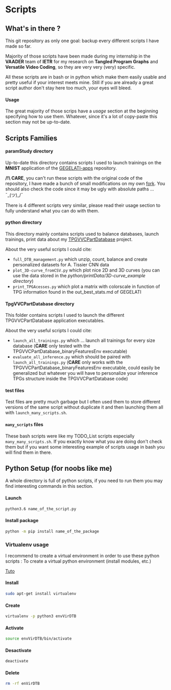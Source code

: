 # Scripts

## What's in there ?

This git repository as only one goal: backup every different scripts I have made so far.

Majority of those scripts have been made during my internship in the **VAADER** team of **IETR** for my research on **Tangled Program Graphs** and **Versatile Video Coding**, so they are very very (very) specific.

All these scripts are in bash or in python which make them easily usable and pretty useful if your interest meets mine. Still if you are already a great script author don't stay here too much, your eyes will bleed. 

#### Usage

The great majority of those scrips have a *usage* section at the beginning specifying how to use them. Whatever, since it's a lot of copy-paste this section may not be up-to-date.

## Scripts Families

#### paramStudy directory

Up-to-date this directory contains scripts I used to launch trainings on the **MNIST** application of the [GEGELATI-apps](https://github.com/gegelati/gegelati-apps) repository.

**/!\ CARE**, you can't run these scripts with the original code of the repository, I have made a bunch of  small modifications on my own [fork](https://github.com/CedricLeon/gegelati-apps). You should also check the code since it may be ugly with absolute paths ... ¯\_(ツ)_/¯

There is 4 different scripts very similar, please read their usage section to fully understand what you can do with them.

#### python directory

This directory mainly contains scripts used to balance databases, launch trainings, print data about my [TPGVVCPartDatabase](https://github.com/CedricLeon/TpgVvcPartDatabase) project.

About the very useful scripts I could cite:

- `full_DTB_management.py` which unzip, count, balance and create personalized datasets for A. Tissier CNN data
- `plot_3D-curve_fromCSV.py` which plot nice 2D and 3D curves (you can use the data stored in the *python/printData/3D-curve_example directory*) 
- `print_TPGAcesses.py` which plot a matrix with colorscale in function of TPG information found in the out_best_stats.md of GEGELATI

#### TpgVVCPartDatabase directory

This folder contains scripts I used to launch the different TPGVVCPartDatabase application executables.

About the very useful scripts I could cite:

- `launch_all_trainings.py` which ... launch all trainings for every size database (**CARE** only tested with the TPGVVCPartDatabase_binaryFeaturesEnv executable)
- `evaluate_all_inference.py` which should be paired with `launch_all_trainings.py` (**CARE** only works with the TPGVVCPartDatabase_binaryFeaturesEnv executable, could easily be generalized but whatever you will have to personalize your inference TPGs structure inside the TPGVVCPartDatabase code)

#### test files

Test files are pretty much garbage but I often used them to store different versions of the same script without duplicate it and then launching them all with `launch_many_scripts.sh`.

#### `many_scripts` files

These bash scripts were like my TODO_List scripts especially `many_many_scripts.sh`. If you exactly know what you are doing don't check them but if you want some interesting example of scripts usage in bash you will find them in there.





## Python Setup (for noobs like me)

A whole directory is full of python scripts, if you need to run them you may find interesting commands in this section.


#### Launch

````bash
python3.6 name_of_the_script.py
````

#### Install package

````bash
python -m pip install name_of_the_package
````


### Virtualenv usage

I recommend to create a virtual environment in order to use these python scripts :
To create a virtual python environment (install modules, etc.)

[Tuto](https://openclassrooms.com/fr/courses/4425111-perfectionnez-vous-en-python/4463278-travaillez-dans-un-environnement-virtuel)

#### Install

````bash
sudo apt-get install virtualenv
````

#### Create

````bash
virtualenv -p python3 envVirDTB
````

#### Activate

````bash
source envVirDTB/bin/activate
````

#### Desactivate

````bash
deactivate
````

#### Delete

````bash
rm -rf enVirDTB
````







